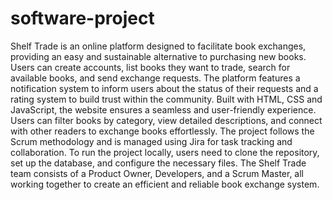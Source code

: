 # software-project
Shelf Trade is an online platform designed to facilitate book exchanges, providing an easy and sustainable alternative to purchasing new books. Users can create accounts, list books they want to trade, search for available books, and send exchange requests. The platform features a notification system to inform users about the status of their requests and a rating system to build trust within the community. Built with HTML, CSS and JavaScript, the website ensures a seamless and user-friendly experience. Users can filter books by category, view detailed descriptions, and connect with other readers to exchange books effortlessly. The project follows the Scrum methodology and is managed using Jira for task tracking and collaboration. To run the project locally, users need to clone the repository, set up the database, and configure the necessary files. The Shelf Trade team consists of a Product Owner, Developers, and a Scrum Master, all working together to create an efficient and reliable book exchange system.
